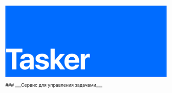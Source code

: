 <p align="center"> 
<img src="assets/all-images/Top-logo.svg">
</p>
### ___Сервис для управления задачами___